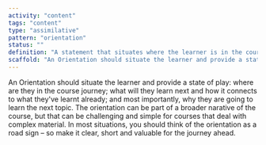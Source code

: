 ```yaml
---
activity: "content"
tags: "content"
type: "assimilative"
pattern: "orientation"
status: ""
definition: "A statement that situates where the learner is in the course and their learning journey."
scaffold: "An Orientation should situate the learner and provide a state of play: where are they in the course journey; what will they learn next and how it connects to what they've learnt already; and most importantly, why they are going to learn the next topic. The orientation can be part of a broader narative of the course, but that can be challenging and simple for courses that deal with complex material. In most situations, you should think of the orientation as a road sign – so make it clear, short and valuable for the journey ahead."
---
```


An Orientation should situate the learner and provide a state of play: where are they in the course journey; what will they learn next and how it connects to what they've learnt already; and most importantly, why they are going to learn the next topic. The orientation can be part of a broader narative of the course, but that can be challenging and simple for courses that deal with complex material. In most situations, you should think of the orientation as a road sign – so make it clear, short and valuable for the journey ahead.
